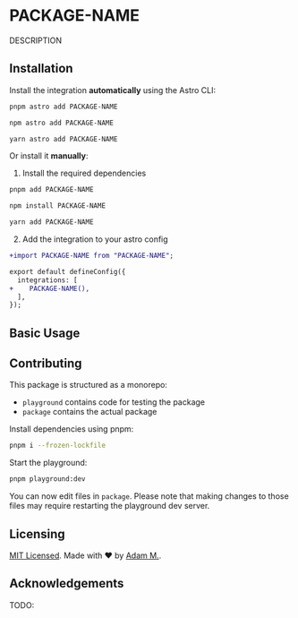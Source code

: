 # PACKAGE-NAME

DESCRIPTION

## Installation

Install the integration **automatically** using the Astro CLI:

```bash
pnpm astro add PACKAGE-NAME
```

```bash
npm astro add PACKAGE-NAME
```

```bash
yarn astro add PACKAGE-NAME
```

Or install it **manually**:

1. Install the required dependencies

```bash
pnpm add PACKAGE-NAME
```

```bash
npm install PACKAGE-NAME
```

```bash
yarn add PACKAGE-NAME
```

2. Add the integration to your astro config

```diff
+import PACKAGE-NAME from "PACKAGE-NAME";

export default defineConfig({
  integrations: [
+    PACKAGE-NAME(),
  ],
});
```

## Basic Usage



## Contributing

This package is structured as a monorepo:

- `playground` contains code for testing the package
- `package` contains the actual package

Install dependencies using pnpm: 

```bash
pnpm i --frozen-lockfile
```

Start the playground:

```bash
pnpm playground:dev
```

You can now edit files in `package`. Please note that making changes to those files may require restarting the playground dev server.

## Licensing

[MIT Licensed](./LICENSE). Made with ❤️ by [Adam M.](https://github.com/AdamMatthiesen).

## Acknowledgements

TODO:
